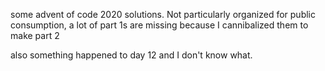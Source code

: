 some advent of code 2020 solutions. Not particularly organized for public
consumption, a lot of part 1s are missing because I cannibalized them to make
part 2

also something happened to day 12 and I don't know what.
